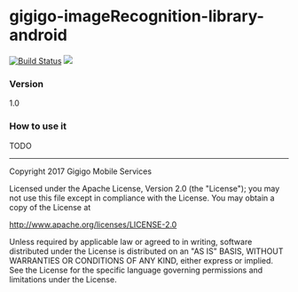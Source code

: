 # gigigo-imageRecognition-library-android

[![Build Status](https://travis-ci.org/Gigigo-Android-Devs/gigigo-imageRecognition-library-android.svg?branch=master)](https://travis-ci.org/Gigigo-Android-Devs/gigigo-imageRecognition-library-android.svg?branch=master)
[![](https://jitpack.io/v/Gigigo-Android-Devs/gigigo-imageRecognition-library-android.svg)](https://jitpack.io/#Gigigo-Android-Devs/gigigo-imageRecognition-library-android)

### Version
1.0

### How to use it
TODO



----

Copyright 2017 Gigigo Mobile Services

Licensed under the Apache License, Version 2.0 (the "License");
you may not use this file except in compliance with the License.
You may obtain a copy of the License at

   http://www.apache.org/licenses/LICENSE-2.0

Unless required by applicable law or agreed to in writing, software
distributed under the License is distributed on an "AS IS" BASIS,
WITHOUT WARRANTIES OR CONDITIONS OF ANY KIND, either express or implied.
See the License for the specific language governing permissions and
limitations under the License.

